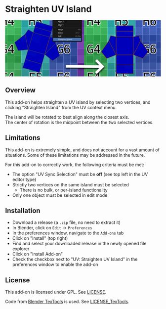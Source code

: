# Straighten UV Island

![Addon demonstration](demo.png "Demonstration of the addon")

## Overview

This add-on helps straighten a UV island by selecting two vertices, and clicking "Straighten Island" from the UV context menu.

The island will be rotated to best align along the closest axis.  
The center of rotation is the midpoint between the two selected vertices.

## Limitations

This add-on is extremely simple, and does not account for a vast amount of situations. Some of these limitations may be addressed in the future.

For this add-on to correctly work, the following criteria must be met:

- The option "UV Sync Selection" must be **off** (see top left in the UV editor type)
- Strictly two vertices on the same island must be selected
    - There is no bulk, or per-island functionality
- Only one object must be selected in edit mode

## Installation

- Download a release (a `.zip` file, no need to extract it)
- In Blender, click on `Edit` -> `Preferences`
- In the preferences window, navigate to the `Add-ons` tab
- Click on "Install" (top right)
- Find and select your downloaded release in the newly opened file explorer
- Click on "Install Add-on"
- Check the checkbox next to "UV: Straighten UV Island" in the preferences window to enable the add-on

## License

This add-on is licensed under GPL. See [LICENSE](LICENSE).

Code from [Blender TexTools](https://github.com/SavMartin/TexTools-Blender/tree/master) is used. See [LICENSE_TexTools](LICENSE_TexTools).
